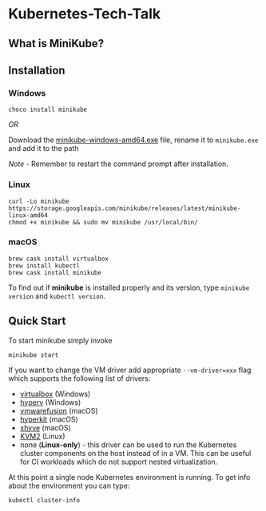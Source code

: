 # Kubernetes-Tech-Talk

## What is MiniKube?

## Installation
### **Windows**  
`
choco install minikube
`  

*OR*  

Download the [minikube-windows-amd64.exe](https://storage.googleapis.com/minikube/releases/latest/minikube-windows-amd64.exe) file, rename it to `minikube.exe` and add it to the path

*Note* - Remember to restart the command prompt after installation.

### **Linux**
``` shell
curl -Lo minikube https://storage.googleapis.com/minikube/releases/latest/minikube-linux-amd64
chmod +x minikube && sudo mv minikube /usr/local/bin/
```

### **macOS**
```shell
brew cask install virtualbox
brew install kubectl
brew cask install minikube
```


To find out if **minikube** is installed properly and its version, type `minikube version` and `kubectl version`. 


## Quick Start
To start minikube simply invoke  
```shell 
minikube start
```  
If you want to change the VM driver add appropriate `--vm-driver=xxx` flag which supports the following list of drivers:
* [virtualbox](https://www.virtualbox.org/wiki/Downloads) (Windows)
* [hyperv](https://github.com/kubernetes/minikube/blob/master/docs/drivers.md#hyperV-driver) (Windows)
* [vmwarefusion](https://www.vmware.com/products/fusion) (macOS)
* [hyperkit](https://github.com/kubernetes/minikube/blob/master/docs/drivers.md#hyperkit-driver) (macOS)
* [xhyve](https://github.com/kubernetes/minikube/blob/master/docs/drivers.md#xhyve-driver) (macOS)
* [KVM2](https://github.com/kubernetes/minikube/blob/master/docs/drivers.md#kvm2-driver) (Linux)
* none (**Linux-only**) - this driver can be used to run the Kubernetes cluster components on the host instead of in a VM. This can be useful for CI workloads which do not support nested virtualization.  


At this point a single node Kubernetes environment is running. To get info about the environment you can type:  
```shell
kubectl cluster-info
```
